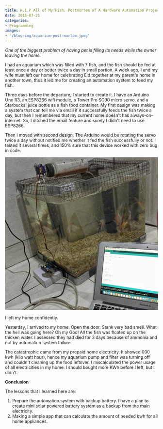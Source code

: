 ```yaml
---
title: R.I.P All of My Fish. Postmortem of A Hardware Automation Project
date: 2015-07-21
categories:
- Programming
images:
- "/blog-img/aquarium-post-mortem.jpeg"
---
```


_One of the biggest problem of having pet is filling its needs while the owner leaving the home._

I had an aquarium which was filled with 7 fish, and the fish should be fed at least once a day or better twice a day in small portion. A week ago, I and my wife must left our home for celebrating Eid together at my parent's home in another town, thus it led me for creating an automation system to feed my fish.

Three days before the departure, I started to create it. I have an Arduino Uno R3, an ESP8266 wifi module, a Tower Pro SG90 micro servo, and a Starbucks' juice bottle as a fish food container. My first design was making a system that can tell me via email if it successfully feeds the fish twice a day, but then I remembered that my current home doesn't has always-on-internet. So, I ditched the email feature and surely I didn't need to use ESP8266.

Then I moved with second design. The Arduino would be rotating the servo twice a day without notified me whether it fed the fish successfully or not. I tested it several times, and 150% sure that this device worked with zero bug in code.

![working-design](/blog-img/aquarium-post-mortem.jpeg)

I left my home confidently.

Yesterday, I arrived to my home. Open the door. Stank very bad smell. What the hell was going here? Oh my God! All the fish was floated up on the thicken water. I assessed they had died for 3 days because of ammonia and not by automation system failure.

The catastrophic came from my prepaid home electricity. It showed 000 kwh (kilo watt hour), hence my aquarium pump and filter was turning off and couldn't cleaning up the food leftover. I miscalculated the power usage of all electricities in my home. I should bought more KWh before I left, but I didn't.

**Conclusion**

The lessons that I learned here are:

1.  Prepare the automation system with backup battery. I have a plan to create mini solar powered battery system as a backup from the main electricity.
2.  Making a simple app that can calculate the amount of needed kwh for all home appliances.

